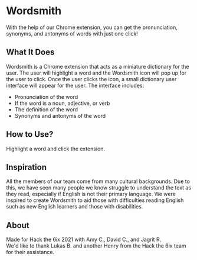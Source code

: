 # Wordsmith
With the help of our Chrome extension, you can get the pronunciation, synonyms, and antonyms of words with just one click!

## What It Does
Wordsmith is a Chrome extension that acts as a miniature dictionary for the user. The user will highlight a word and the Wordsmith icon will pop up for the user to click. Once the user clicks the icon, a small dictionary user interface will appear for the user. The interface includes:

* Pronunciation of the word
* If the word is a noun, adjective, or verb
* The definition of the word
* Synonyms and antonyms of the word

## How to Use?
Highlight a word and click the extension.

## Inspiration
All the members of our team come from many cultural backgrounds. Due to this, we have seen many people we know struggle to understand the text as they read, especially if English is not their primary language. We were inspired to create Wordsmith to aid those with difficulties reading English such as new English learners and those with disabilities.

## About
Made for Hack the 6ix 2021 with Amy C., David C., and Jagrit R.<br>
We'd like to thank Lukas B. and another Henry from the Hack the 6ix team for their assistance.
